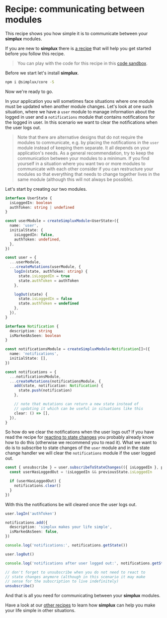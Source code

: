 # Recipe: communicating between modules

This recipe shows you how simple it is to communicate between your **simplux** modules.

If you are new to **simplux** there is [a recipe](../../basics/getting-started#readme) that will help you get started before you follow this recipe.

> You can play with the code for this recipe in this [code sandbox](https://codesandbox.io/s/github/MrWolfZ/simplux/tree/master/recipes/advanced/communicating-between-modules).

Before we start let's install **simplux**.

```sh
npm i @simplux/core -S
```

Now we're ready to go.

In your application you will sometimes face situations where one module must be updated when another module changes. Let's look at one such situation, where we have a `user` module to manage information about the logged in user and a `notifications` module that contains notifications for the logged in user. In this scenario we want to clear the notifications when the user logs out.

> Note that there are alternative designs that do not require the modules to communicate, e.g. by placing the notifications in the `user` module instead of keeping them separate. It all depends on your application's needs. As a general recommendation, try to keep the communication between your modules to a minimum. If you find yourself in a situation where you want two or more modules to communicate with each other consider if you can restructure your modules so that everything that needs to change together lives in the same module (although this will not always be possible).

Let's start by creating our two modules.

```ts
interface UserState {
  isLoggedIn: boolean
  authToken: string | undefined
}

const userModule = createSimpluxModule<UserState>({
  name: 'user',
  initialState: {
    isLoggedIn: false,
    authToken: undefined,
  },
})

const user = {
  ...userModule,
  ...createMutations(userModule, {
    logIn(state, authToken: string) {
      state.isLoggedIn = true
      state.authToken = authToken
    },

    logOut(state) {
      state.isLoggedIn = false
      state.authToken = undefined
    },
  }),
}

interface Notification {
  description: string
  isMarkedAsSeen: boolean
}

const notificationsModule = createSimpluxModule<Notification[]>({
  name: 'notifications',
  initialState: [],
})

const notifications = {
  ...notificationsModule,
  ...createMutations(notificationsModule, {
    add(state, notification: Notification) {
      state.push(notification)
    },

    // note that mutations can return a new state instead of
    // updating it which can be useful in situations like this
    clear: () => [],
  }),
}
```

So how do we clear the notifications when the user logs out? If you have read the recipe for [reacting to state changes](../reacting-to-state-changes#readme) you probably already know how to do this (otherwise we recommend you to read it). What we want to do is to subscribe to state changes of the `user` module and in the state change handler we will clear the `notifications` module if the user logged out.

```ts
const { unsubscribe } = user.subscribeToStateChanges(({ isLoggedIn }, previousState) => {
  const userHasLoggedOut = !isLoggedIn && previousState.isLoggedIn

  if (userHasLoggedOut) {
    notifications.clear()
  }
})
```

With this the notifications be will cleared once the user logs out.

```ts
user.logIn('authToken')

notifications.add({
  description: 'simplux makes your life simple',
  isMarkedAsSeen: false,
})

console.log('notifications:', notifications.getState())

user.logOut()

console.log('notifications after user logged out:', notifications.getState())

// don't forget to unsubscribe when you do not need to react to
// state changes anymore (although in this scenario it may make
// sense for the subscription to live indefinitely)
unsubscribe()
```

And that is all you need for communicating between your **simplux** modules.

Have a look at our [other recipes](../../../../..#recipes) to learn how **simplux** can help you make your life simple in other situations.
